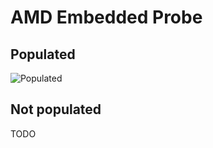 # AMD Embedded Probe
## Populated
![Populated](https://github.com/Necrosys/x86-JTAG-Information/blob/master/Connector/EmbeddedProbe/EmbeddedProbe_P.jpg)
## Not populated
TODO